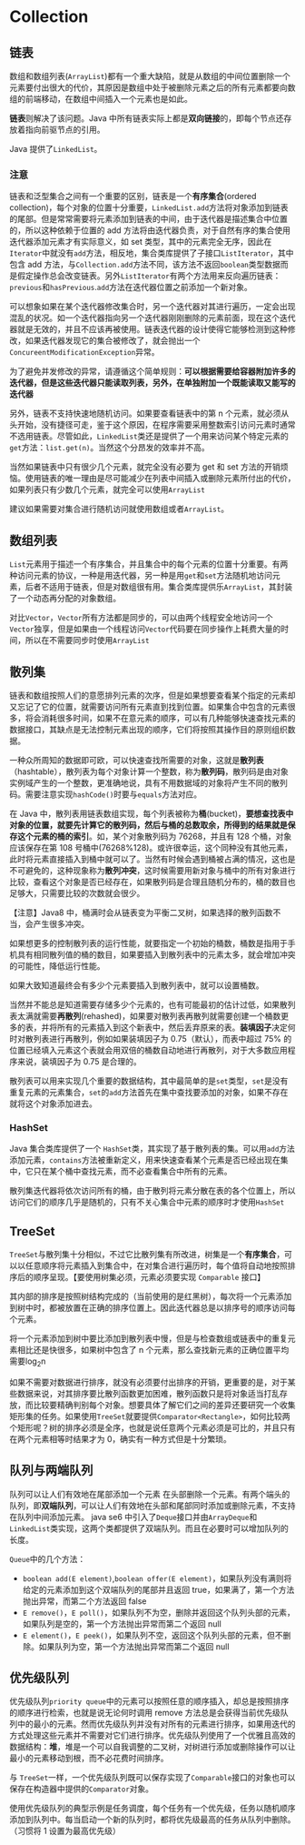 # Collection

## 链表

数组和数组列表(`ArrayList`)都有一个重大缺陷，就是从数组的中间位置删除一个元素要付出很大的代价，其原因是数组中处于被删除元素之后的所有元素都要向数组的前端移动，在数组中间插入一个元素也是如此。

**链表**则解决了该问题。Java 中所有链表实际上都是**双向链接**的，即每个节点还存放着指向前驱节点的引用。

Java 提供了`LinkedList`。

### 注意

链表和泛型集合之间有一个重要的区别，链表是一个**有序集合**(ordered collection)，每个对象的位置十分重要，`LinkedList.add`方法将对象添加到链表的尾部。但是常常需要将元素添加到链表的中间，由于迭代器是描述集合中位置的，所以这种依赖于位置的 add 方法将由迭代器负责，对于自然有序的集合使用迭代器添加元素才有实际意义，如 set 类型，其中的元素完全无序，因此在`Iterator`中就没有`add`方法，相反地，集合类库提供了子接口`ListIterator`，其中包含 add 方法，与`Collection.add`方法不同，该方法不返回`boolean`类型数据而是假定操作总会改变链表。另外`ListIterator`有两个方法用来反向遍历链表：`previous`和`hasPrevious`.`add`方法在迭代器位置之前添加一个新对象。

可以想象如果在某个迭代器修改集合时，另一个迭代器对其进行遍历，一定会出现混乱的状况。如一个迭代器指向另一个迭代器刚刚删除的元素前面，现在这个迭代器就是无效的，并且不应该再被使用。链表迭代器的设计使得它能够检测到这种修改，如果迭代器发现它的集合被修改了，就会抛出一个`ConcureentModificationException`异常。

为了避免并发修改的异常，请遵循这个简单规则：**可以根据需要给容器附加许多的迭代器，但是这些迭代器只能读取列表，另外，在单独附加一个既能读取又能写的迭代器**

另外，链表不支持快速地随机访问。如果要查看链表中的第 n 个元素，就必须从头开始，没有捷径可走，鉴于这个原因，在程序需要采用整数索引访问元素时通常不选用链表。尽管如此，`LinkedList`类还是提供了一个用来访问某个特定元素的`get`方法：`list.get(n)`。当然这个分昂发的效率并不高。

当然如果链表中只有很少几个元素，就完全没有必要为 get 和 set 方法的开销烦恼。使用链表的唯一理由是尽可能减少在列表中间插入或删除元素所付出的代价，如果列表只有少数几个元素，就完全可以使用`ArrayList`

建议如果需要对集合进行随机访问就使用数组或者`ArrayList`。

## 数组列表
`List`元素用于描述一个有序集合，并且集合中的每个元素的位置十分重要。有两种访问元素的协议，一种是用迭代器，另一种是用`get`和`set`方法随机地访问元素，后者不适用于链表，但是对数组很有用。集合类库提供乐`ArrayList`，其封装了一个动态再分配的对象数组。

对比`Vector`，`Vector`所有方法都是同步的，可以由两个线程安全地访问一个`Vector`独享，但是如果由一个线程访问`Vector`代码要在同步操作上耗费大量的时间，所以在不需要同步时使用`ArrayList`

## 散列集

链表和数组按照人们的意愿排列元素的次序，但是如果想要查看某个指定的元素却又忘记了它的位置，就需要访问所有元素直到找到位置。如果集合中包含的元素很多，将会消耗很多时间，如果不在意元素的顺序，可以有几种能够快速查找元素的数据接口，其缺点是无法控制元素出现的顺序，它们将按照其操作目的原则组织数据。

一种众所周知的数据即可欧，可以快速查找所需要的对象，这就是**散列表**（hashtable），散列表为每个对象计算一个整数，称为**散列码**，散列码是由对象实例域产生的一个整数，更准确地说，具有不用数据域的对象将产生不同的散列码。需要注意实现`hashCode()`时要与`equals`方法对应。

在 Java 中，散列表用链表数组实现，每个列表被称为**桶**(bucket)，**要想查找表中对象的位置，就要先计算它的散列码，然后与桶的总数取余，所得到的结果就是保存这个元素的桶的索引**。如，某个对象散列码为 76268，并且有 128 个桶，对象应该保存在第 108 号桶中(76268%128)。或许很幸运，这个同种没有其他元素，此时将元素直接插入到桶中就可以了。当然有时候会遇到桶被占满的情况，这也是不可避免的，这种现象称为**散列冲突**，这时候需要用新对象与桶中的所有对象进行比较，查看这个对象是否已经存在，如果散列码是合理且随机分布的，桶的数目也足够大，只需要比较的次数就会很少。

【注意】Java8 中，桶满时会从链表变为平衡二叉树，如果选择的散列函数不当，会产生很多冲突。

如果想更多的控制散列表的运行性能，就要指定一个初始的桶数，桶数是指用于手机具有相同散列值的桶的数目，如果要插入到散列表中的元素太多，就会增加冲突的可能性，降低运行性能。

如果大致知道最终会有多少个元素要插入到散列表中，就可以设置桶数。

当然并不能总是知道需要存储多少个元素的，也有可能最初的估计过低，如果散列表太满就需要**再散列**(rehashed)，如果要对散列表再散列就需要创建一个桶数更多的表，并将所有的元素插入到这个新表中，然后丢弃原来的表。**装填因子**决定何时对散列表进行再散列，例如如果装填因子为 0.75（默认），而表中超过 75% 的位置已经填入元素这个表就会用双倍的桶数自动地进行再散列，对于大多数应用程序来说，装填因子为 0.75 是合理的。

散列表可以用来实现几个重要的数据结构，其中最简单的是`set`类型，`set`是没有重复元素的元素集合，`set`的`add`方法首先在集中查找要添加的对象，如果不存在就将这个对象添加进去。

### HashSet

Java 集合类库提供了一个 `HashSet`类，其实现了基于散列表的集。可以用`add`方法添加元素，`contains`方法被重新定义，用来快速查看某个元素是否已经出现在集中，它只在某个桶中查找元素，而不必查看集合中所有的元素。

散列集迭代器将依次访问所有的桶，由于散列将元素分散在表的各个位置上，所以访问它们的顺序几乎是随机的，只有不关心集合中元素的顺序时才使用`HashSet`

## TreeSet

`TreeSet`与散列集十分相似，不过它比散列集有所改进，树集是一个**有序集合**，可以以任意顺序将元素插入到集合中，在对集合进行遍历时，每个值将自动地按照排序后的顺序呈现。【要使用树集必须，元素必须要实现 `Comparable` 接口】

其内部的排序是按照树结构完成的（当前使用的是红黑树），每次将一个元素添加到树中时，都被放置在正确的排序位置上。因此迭代器总是以排序号的顺序访问每个元素。

将一个元素添加到树中要比添加到散列表中慢，但是与检查数组或链表中的重复元素相比还是快很多，如果树中包含了 n 个元素，那么查找新元素的正确位置平均需要log<sub>2</sub>n

如果不需要对数据进行排序，就没有必须要付出排序的开销，更重要的是，对于某些数据来说，对其排序要比散列函数更加困难，散列函数只是将对象适当打乱存放，而比较要精确判别每个对象。想要具体了解它们之间的差异还要研究一个收集矩形集的任务。如果使用`TreeSet`就要提供`Comparator<Rectangle>`，如何比较两个矩形呢？树的排序必须是全序，也就是说任意两个元素必须是可比的，并且只有在两个元素相等时结果才为 0，确实有一种方式但是十分繁琐。

## 队列与两端队列

队列可以让人们有效地在尾部添加一个元素 在头部删除一个元素。有两个端头的队列，即**双端队列**，可以让人们有效地在头部和尾部同时添加或删除元素，不支持在队列中间添加元素。
java se6 中引入了`Deque`接口并由`ArrayDeque`和`LinkedList`类实现，这两个类都提供了双端队列。而且在必要时可以增加队列的长度。

`Queue`中的几个方法：
- `boolean add(E element)`,`boolean offer(E element)`，如果队列没有满则将给定的元素添加到这个双端队列的尾部并且返回 true，如果满了，第一个方法抛出异常，而第二个方法返回 false
- `E remove()`，`E poll()`，如果队列不为空，删除并返回这个队列头部的元素，如果队列是空的，第一个方法抛出异常而第二个返回 null
- `E element()`，`E peek()`，如果队列不空，返回这个队列头部的元素，但不删除。如果队列为空，第一个方法抛出异常而第二个返回 null

## 优先级队列

优先级队列`priority queue`中的元素可以按照任意的顺序插入，却总是按照排序的顺序进行检索，也就是说无论何时调用 remove 方法总是会获得当前优先级队列中的最小的元素。然而优先级队列并没有对所有的元素进行排序，如果用迭代的方式处理这些元素并不需要对它们进行排序。优先级队列使用了一个优雅且高效的数据结构：**堆**，堆是一个可以自我调整的二叉树，对树进行添加或删除操作可以让最小的元素移动到根，而不必花费时间排序。

与 `TreeSet`一样，一个优先级队列既可以保存实现了`Comparable`接口的对象也可以保存在构造器中提供的`Comparator`对象。

使用优先级队列的典型示例是任务调度，每个任务有一个优先级，任务以随机顺序添加到队列中。每当启动一个新的队列时，都将优先级最高的任务从队列中删除。（习惯将 1 设置为最高优先级）


